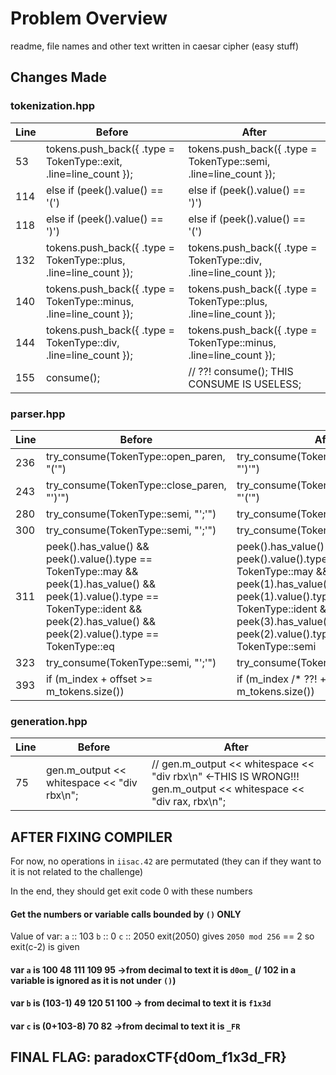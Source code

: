 # Problem Overview

readme, file names and other text written in caesar cipher (easy stuff)

**Changes Made**
----------------

### tokenization.hpp

| Line | Before | After |
| --- | --- | --- |
| 53 | tokens.push_back({ .type = TokenType::exit, .line=line_count }); | tokens.push_back({ .type = TokenType::semi, .line=line_count }); |
| 114 | else if (peek().value() == '(') | else if (peek().value() == ')') |
| 118 | else if (peek().value() == ')') | else if (peek().value() == '(') |
| 132 | tokens.push_back({ .type = TokenType::plus, .line=line_count }); | tokens.push_back({ .type = TokenType::div, .line=line_count }); |
| 140 | tokens.push_back({ .type = TokenType::minus, .line=line_count }); | tokens.push_back({ .type = TokenType::plus, .line=line_count }); |
| 144 | tokens.push_back({ .type = TokenType::div, .line=line_count }); | tokens.push_back({ .type = TokenType::minus, .line=line_count }); |
| 155 | consume(); | // ??! consume(); THIS CONSUME IS USELESS; |

### parser.hpp

| Line | Before | After |
| --- | --- | --- |
| 236 | try_consume(TokenType::open_paren, "('") | try_consume(TokenType::open_paren, "')'") |
| 243 | try_consume(TokenType::close_paren, "')'") | try_consume(TokenType::close_paren, "'('") |
| 280 | try_consume(TokenType::semi, "';'") | try_consume(TokenType::semi, "'.'") |
| 300 | try_consume(TokenType::semi, "';'") | try_consume(TokenType::semi, "'.'") |
| 311 | peek().has_value() && peek().value().type == TokenType::may && peek(1).has_value() && peek(1).value().type == TokenType::ident && peek(2).has_value() && peek(2).value().type == TokenType::eq | peek().has_value() && peek().value().type == TokenType::may && peek(1).has_value() && peek(1).value().type == TokenType::ident && peek(3).has_value() && peek(2).value().type == TokenType::semi |
| 323 | try_consume(TokenType::semi, "';'") | try_consume(TokenType::eq, "';'") |
| 393 | if (m_index + offset >= m_tokens.size()) | if (m_index /* ??! + offset */ >= m_tokens.size()) |

### generation.hpp

| Line | Before | After |
| --- | --- | --- |
| 75 | gen.m_output << whitespace << "div rbx\n"; | // gen.m_output << whitespace << "div rbx\n" <-THIS IS WRONG!!!                gen.m_output << whitespace << "div rax, rbx\n"; |

**AFTER FIXING COMPILER**
-------------------------

For now, no operations in `iisac.42` are permutated (they can if they want to it is not related to the challenge)

In the end, they should get exit code 0 with these numbers

#### Get the numbers or variable calls bounded by `()` ONLY

Value of var:
`a` :: 103
`b` :: 0 
`c` :: 2050 
exit(2050) gives `2050 mod 256` == 2 
so exit(c-2) is given

#### var `a` is 100 48 111 109 95 ->from decimal to text it is `d0om_` (/ 102 in a variable is ignored as it is not under `()`)
#### var `b` is (103-1) 49 120 51 100 -> from decimal to text it is `f1x3d`
#### var `c` is (0+103-8) 70 82 ->from decimal to text it is `_FR`

**FINAL FLAG: paradoxCTF{d0om_f1x3d_FR}**
-----------------------------------------
